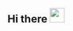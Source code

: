 ## Hi there <img src="https://camo.githubusercontent.com/e8e7b06ecf583bc040eb60e44eb5b8e0ecc5421320a92929ce21522dbc34c891/68747470733a2f2f6d656469612e67697068792e636f6d2f6d656469612f6876524a434c467a6361737252346961377a2f67697068792e676966"  width="30" >
<!--
![|312](https://i.ibb.co/Ch9Kh3w/desk.png)

### Hi, I'm Mohamed Sadiq, Most of the time, I design user experienes. people often simply call them websites, applications, or platforms

This is my website :  [mohamedsadiq.com](https://mohamedsadiq.com/ "mohamedsadiq.com")

Reach out to me at  <hey@mohamedsadiq.com/>

### Currently
*  Product designer ( freelancer )
### Previously
*  Lead of product design at Mass
*  web designer at Shift
*  Freelancer web designer
*  Studied Mechanical Power Engineering


**mohamedsadiq/mohamedsadiq** is a ✨ _special_ ✨ repository because its `README.md` (this file) appears on your GitHub profile.

Here are some ideas to get you started:

- 🔭 I’m currently working on ...
- 🌱 I’m currently learning ...
- 👯 I’m looking to collaborate on ...
- 🤔 I’m looking for help with ...
- 💬 Ask me about ...
- 📫 How to reach me: ...
- 😄 Pronouns: ...
- ⚡ Fun fact: ...
-->
